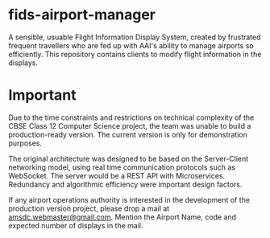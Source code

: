 # fids-airport-manager
A sensible, usuable Flight Information Display System, created by frustrated frequent travellers who are fed up with AAI's ability to manage airports so efficiently. This repository contains clients to modify flight information in the displays. 

# Important
Due to the time constraints and restrictions on technical complexity of the CBSE Class 12 Computer Science project, the team was unable to build a production-ready version. The current version is only for demonstration purposes.

The original architecture was designed to be based on the Server-Client networking model, using real time communication protocols such as WebSocket. The server would be a REST API with Microservices. Redundancy and algorithmic efficiency were important design factors.

If any airport operations authority is interested in the development of the production version project, please drop a mail at amsdc.webmaster@gmail.com. Mention the Airport Name, code and expected number of displays in the mail.
